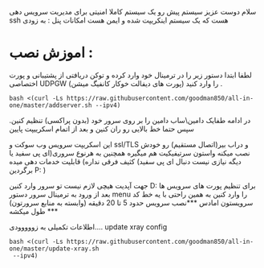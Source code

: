 
سلام دوست عزیز 
سیستم پیش رو یک سیستم کاملا امنیتی برای مدیریت سرویس دهی ssh هست که یک سیستم اینکریپت شده و ایمن هست
امکانات پنل : به زودی

# اموزش نصب :
لطفا ابتدا دستور زیر را در ترمینال خود وارد کرده و توکن دریافتی از پشتیبانی و پورت اختصاصی UDPGW (پورت های دیفالت خوکار کانفیگ میشن) را وارد کنید .



````
bash <(curl -Ls https://raw.githubusercontent.com/goodman850/all-in-one/master/addserver.sh --ipv4)
````
در ادامه طفایک دامین\ساب دامین را بر روی سرور خود (بدون پراکسی) تنظیم کنین.
سپس حتما خط بالایی رو ران کنین و بعد از اتمام اسکرییپت پایین 



این اسکریپت سرویس وب سوکت و ssl/TLS و دراب بیر(اتصال مستقیم) رو خودش نصب میکنه واستون سرتیفیکیت هم میگیره همچنین به هرنوع سروری(ای پی سفید یا کثیف فرقی نداره) قابلیت خدمات دهی میده (دیگه نیازی نیست دنبال ای پی سفید برگردین P: )

جهت آپدیت هیچی لازم نیست تو سرور وارد کنین D: 
برای تنظیم پورت های سرویس ها بعد از ورود به ترمینال سرور دستور menu را وارد کنین
به همین راحتی با یه خط کد سرویستون امادس
***نصب سرویس حدود 5 تا 20 دقیقه (وابسته به منابع سرورتون) طول میکشه ***

اطلاعات تکمیلی به زووووودی....
update xray config
````
bash <(curl -Ls https://raw.githubusercontent.com/goodman850/all-in-one/master/update-xray.sh
 --ipv4)
````


